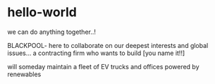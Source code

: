 # hello-world
we can do anything together..!

BLACKPOOL- here to collaborate on our deepest interests and global issues... a contracting firm who wants to build [you name it!!]

will someday maintain a fleet of EV trucks and offices powered by renewables
